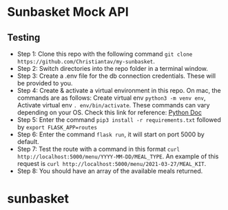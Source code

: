 # Sunbasket Mock API

## Testing
- Step 1: Clone this repo with the following command `git clone https://github.com/Christiantav/my-sunbasket`.
- Step 2: Switch directories into the repo folder in a terminal window.
- Step 3: Create a .env file for the db connection credentials. These will be provided to you.
- Step 4: Create & activate a virtual environment in this repo. On mac, the commands are as follows: Create virtual env `python3 -m venv env`, Activate virtual env `. env/bin/activate`. These commands can vary depending on your OS. Check this link for reference: [Python Doc](https://docs.python.org/3/library/venv.html)
- Step 5: Enter the command `pip3 install -r requirements.txt` followed by `export FLASK_APP=routes`
- Step 6: Enter the command `flask run`, it will start on port 5000 by default.
- Step 7: Test the route with a command in this format `curl http://localhost:5000/menu/YYYY-MM-DD/MEAL_TYPE`. An example of this request is `curl http://localhost:5000/menu/2021-03-27/MEAL_KIT`.
- Step 8: You should have an array of the available meals returned.
# sunbasket
